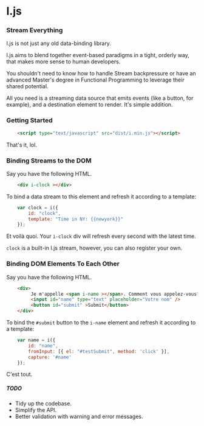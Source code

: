 I.js
====

### Stream Everything

I.js is not just any old data-binding library. 

I.js aims to blend together event-based paradigms in a tight, orderly way, that makes more sense to human developers. 

You shouldn't need to know how to handle Stream backpressure or have an advanced Master's degree in Functional Programming to leverage their shared potential. 

All you need is a streaming data source that emits events (like a button, for example), and a destination element to render. It's simple addition.  

### Getting Started

```HTML
	<script type="text/javascript" src="dist/i.min.js"></script>
```

That's it, lol.

### Binding Streams to the DOM

Say you have the following HTML.

```HTML
	<div i-clock ></div>
```

To bind a data stream to this element and refresh it according to a template:

```JavaScript
	var clock = i({
    	id: "clock",
		template: "Time in NY: {{newyork}}"
	});
```

Et voilà quoi. Your `i-clock` div will refresh every second with the latest time.

`clock` is a built-in I.js stream, however, you can also register your own.  

### Binding DOM Elements To Each Other

Say you have the following HTML.

```HTML
	<div>
		 Je m'appelle <span i-name ></span>. Comment vous appelez-vous?
		 <input id="name" type="text" placeholder="Votre nom" />
		 <button id="submit" >Submit</button>
	</div>
```

To bind the `#submit` button to the `i-name` element and refresh it according to a template:

```JavaScript
	var name = i({
    	id: "name",
		fromInput: [{ el: "#testSubmit", method: 'click' }],
        capture: '#name'
	});
```

C'est tout. 

##### TODO

* Tidy up the codebase.
* Simplify the API. 
* Better validation with warning and error messages.